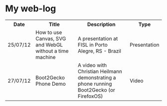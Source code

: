 # My web-log

<table>
  <tr>
    <th>Date</th>
    <th>Title</th>
    <th>Description</th>
    <th>Type</th>
  </tr>
  <tr>
    <td>25/07/12</td>
    <td>How to use Canvas, SVG and WebGL without a time machine</td>
    <td>A presentation at FISL in Porto Alegre, RS - Brazil</td>
    <td>Presentation</td>
  </tr>
  <tr>
    <td>27/07/12</td>
    <td>Boot2Gecko Phone Demo</td>
    <td>A video with Christian Heilmann demonstrating a phone running Boot2Gecko (or FirefoxOS)</td>
    <td>Video</td>
  </tr>
</table>